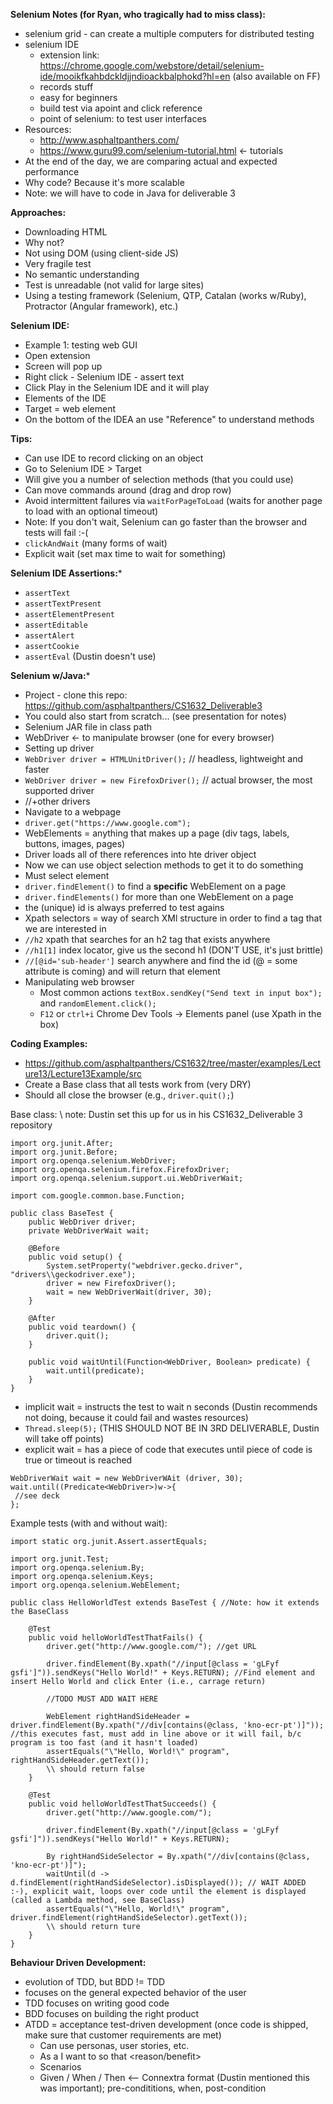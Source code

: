 **Selenium Notes (for Ryan, who tragically had to miss class):**

* selenium grid - can create a multiple computers for distributed testing
* selenium IDE
  * extension link: https://chrome.google.com/webstore/detail/selenium-ide/mooikfkahbdckldjjndioackbalphokd?hl=en (also available on FF)
  * records stuff
  * easy for beginners
  * build test via apoint and click reference
  * point of selenium: to test user interfaces
* Resources:
  * http://www.asphaltpanthers.com/
  * https://www.guru99.com/selenium-tutorial.html <- tutorials
* At the end of the day, we are comparing actual and expected performance
* Why code? Because it's more scalable
* Note: we will have to code in Java for deliverable 3

**Approaches:**
* Downloading HTML
 * Why not? 
  * Not using DOM (using client-side JS)
  * Very fragile test
  * No semantic understanding
  * Test is unreadable (not valid for large sites)
* Using a testing framework (Selenium, QTP, Catalan (works w/Ruby), Protractor (Angular framework), etc.)

**Selenium IDE:**
* Example 1: testing web GUI
 * Open extension
 * Screen will pop up
 * Right click - Selenium IDE - assert text
 * Click Play in the Selenium IDE and it will play
* Elements of the IDE
 * Target = web element
 * On the bottom of the IDEA an use "Reference" to understand methods
 
**Tips:**
* Can use IDE to record clicking on an object
* Go to Selenium IDE > Target
* Will give you a number of selection methods (that you could use)
* Can move commands around (drag and drop row) 
* Avoid intermittent failures via `waitForPageToLoad` (waits for another page to load with an optional timeout) 
 * Note: If you don't wait, Selenium can go faster than the browser and tests will fail :-(
 * `clickAndWait` (many forms of wait)
* Explicit wait (set max time to wait for something)

**Selenium IDE Assertions:***
* `assertText`
* `assertTextPresent`
* `assertElementPresent`
* `assertEditable`
* `assertAlert`
* `assertCookie`
* `assertEval` (Dustin doesn't use)

**Selenium w/Java:***
* Project - clone this repo: https://github.com/asphaltpanthers/CS1632_Deliverable3
 * You could also start from scratch... (see presentation for notes)
 * Selenium JAR file in class path
* WebDriver <- to manipulate browser (one for every browser)
 * Setting up driver
  * `WebDriver driver = HTMLUnitDriver();` // headless, lightweight and faster
  * `WebDriver driver = new FirefoxDriver();` // actual browser, the most supported driver
  * //+other drivers 
 * Navigate to a webpage
  * `driver.get("https://www.google.com");`
 * WebElements = anything that makes up a page (div tags, labels, buttons, images, pages)
  * Driver loads all of there references into hte driver object
  * Now we can use object selection  methods to get it to do something
 * Must select element
  * `driver.findElement()` to find a **specific** WebElement on a page
  * `driver.findElements()` for more than one WebElement on a page
  * the (unique) id is always preferred to test agains
 * Xpath selectors = way of search XMl structure in order to find a tag that we are interested in 
  * `//h2` xpath that searches for an h2 tag that exists anywhere
  * `//h1[1]` index locator, give us the second h1 (DON'T USE, it's just brittle)
  * `//[@id='sub-header']` search anywhere and find the id (@ = some attribute is coming) and will return that element
* Manipulating web browser
  * Most common actions `textBox.sendKey("Send text in input box");` and `randomElement.click();`
  * `F12` or `ctrl+i` Chrome Dev Tools -> Elements panel (use Xpath in the box)

**Coding Examples:**
* https://github.com/asphaltpanthers/CS1632/tree/master/examples/Lecture13/Lecture13Example/src
* Create a Base class that all tests work from (very DRY)
* Should all close the browser (e.g., `driver.quit();`)

Base class: \\ note: Dustin set this up for us in his CS1632_Deliverable 3 repository
```
import org.junit.After;
import org.junit.Before;
import org.openqa.selenium.WebDriver;
import org.openqa.selenium.firefox.FirefoxDriver;
import org.openqa.selenium.support.ui.WebDriverWait;

import com.google.common.base.Function;

public class BaseTest {
	public WebDriver driver;
	private WebDriverWait wait;
	
	@Before
	public void setup() {
		System.setProperty("webdriver.gecko.driver", "drivers\\geckodriver.exe");
		driver = new FirefoxDriver();
		wait = new WebDriverWait(driver, 30);
	}
	
	@After
	public void teardown() {
		driver.quit();
	}
	
	public void waitUntil(Function<WebDriver, Boolean> predicate) {
		wait.until(predicate);
	}
}
```
* implicit wait = instructs the test to wait n seconds (Dustin recommends not doing, because it could fail and wastes resources)
 * `Thread.sleep(5);` (THIS SHOULD NOT BE IN 3RD DELIVERABLE, Dustin will take off points) 
* explicit wait = has a piece of code that executes until piece of code is true or timeout is reached

```
WebDriverWait wait = new WebDriverWAit (driver, 30);
wait.until((Predicate<WebDriver>)w->{
 //see deck
};
```

Example tests (with and without wait):
```
import static org.junit.Assert.assertEquals;

import org.junit.Test;
import org.openqa.selenium.By;
import org.openqa.selenium.Keys;
import org.openqa.selenium.WebElement;

public class HelloWorldTest extends BaseTest { //Note: how it extends the BaseClass
	
	@Test
	public void helloWorldTestThatFails() {
		driver.get("http://www.google.com/"); //get URL
		
		driver.findElement(By.xpath("//input[@class = 'gLFyf gsfi']")).sendKeys("Hello World!" + Keys.RETURN); //Find element and insert Hello World and click Enter (i.e., carrage return)
        
        //TODO MUST ADD WAIT HERE
        
        WebElement rightHandSideHeader = driver.findElement(By.xpath("//div[contains(@class, 'kno-ecr-pt')]")); //this executes fast, must add in line above or it will fail, b/c program is too fast (and it hasn't loaded)
        assertEquals("\"Hello, World!\" program", rightHandSideHeader.getText());
        \\ should return false
	}
	
	@Test
    public void helloWorldTestThatSucceeds() {
        driver.get("http://www.google.com/");
        
        driver.findElement(By.xpath("//input[@class = 'gLFyf gsfi']")).sendKeys("Hello World!" + Keys.RETURN);
        
        By rightHandSideSelector = By.xpath("//div[contains(@class, 'kno-ecr-pt')]");
        waitUntil(d -> d.findElement(rightHandSideSelector).isDisplayed()); // WAIT ADDED :-), explicit wait, loops over code until the element is displayed (called a Lambda method, see BaseClass)
        assertEquals("\"Hello, World!\" program", driver.findElement(rightHandSideSelector).getText());
        \\ should return ture
    }
}
```
**Behaviour Driven Development:**
* evolution of TDD, but BDD != TDD
* focuses on the general expected behavior of the user 
* TDD focuses on writing good code
* BDD focuses on building the right product
* ATDD = acceptance test-driven development (once code is shipped, make sure that customer requirements are met)
  * Can use personas, user stories, etc.
  * As a <persona> I want to <perform this action> so that <reason/benefit>
  * Scenarios
  * Given / When / Then <-- Connextra format (Dustin mentioned this was important); pre-condititions, when, post-condition


